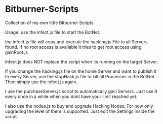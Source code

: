 # Bitburner-Scripts
Collection of my own little Bitburner Scripts

Usage: use the infect.js file to start the BotNet.

the infect.js file will copy and execute the hacking.js File to all Servers found.
If no root access is available it tries to get root access using gainRoot.js

Infect.js does NOT replace the script when its running on the target Server.

If you change the hacking.js file on the home Server and want to publish it to every Server, use the stopHack.js file to kill all Processes in the BotNet.
Then simply use the infect.js again. 

I use the purchaseServer.js script to automatically gain Servers. Just use it every once in a while when you dont have your limit reached yet.

I also use the nodes.js to buy and upgrade Hacking Nodes. For now only upgrading the level of them is supported. 
Just edit the Settings inside the script.
